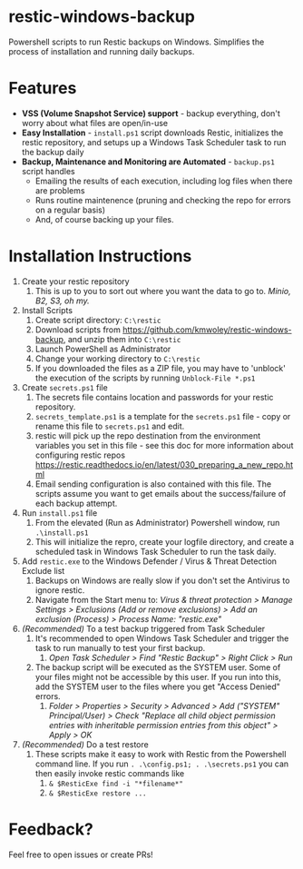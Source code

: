 # restic-windows-backup
Powershell scripts to run Restic backups on Windows.
Simplifies the process of installation and running daily backups.

# Features
* **VSS (Volume Snapshot Service) support** - backup everything, don't worry about what files are open/in-use
* **Easy Installation** - `install.ps1` script downloads Restic, initializes the restic repository, and setups up a Windows Task Scheduler task to run the backup daily
* **Backup, Maintenance and Monitoring are Automated** - `backup.ps1` script handles
  * Emailing the results of each execution, including log files when there are problems
  * Runs routine maintenence (pruning and checking the repo for errors on a regular basis)
  * And, of course backing up your files.
  
# Installation Instructions

1. Create your restic repository
   1. This is up to you to sort out where you want the data to go to. *Minio, B2, S3, oh my.*
1. Install Scripts
   1. Create script directory: `C:\restic`
   1. Download scripts from https://github.com/kmwoley/restic-windows-backup, and unzip them into `C:\restic`
   1. Launch PowerShell as Administrator
   1. Change your working directory to `C:\restic`
   1. If you downloaded the files as a ZIP file, you may have to 'unblock' the execution of the scripts by running `Unblock-File *.ps1`
1. Create `secrets.ps1` file
   1. The secrets file contains location and passwords for your restic repository.
   1. `secrets_template.ps1` is a template for the `secrets.ps1` file - copy or rename this file to `secrets.ps1` and edit.
   1. restic will pick up the repo destination from the environment variables you set in this file - see this doc for more information about configuring restic repos https://restic.readthedocs.io/en/latest/030_preparing_a_new_repo.html
   1. Email sending configuration is also contained with this file. The scripts assume you want to get emails about the success/failure of each backup attempt.
1. Run `install.ps1` file
   1. From the elevated (Run as Administrator) Powershell window, run `.\install.ps1`
   1. This will initialize the repro, create your logfile directory, and create a scheduled task in Windows Task Scheduler to run the task daily.
1. Add `restic.exe` to the Windows Defender / Virus & Threat Detection Exclude list
   1. Backups on Windows are really slow if you don't set the Antivirus to ignore restic.
   1. Navigate from the Start menu to: *Virus & threat protection > Manage Settings > Exclusions (Add or remove exclusions) > Add an exclusion (Process) > Process Name: "restic.exe"*
1. *(Recommended)* To a test backup triggered from Task Scheduler
   1. It's recommended to open Windows Task Scheduler and trigger the task to run manually to test your first backup.
      1. *Open Task Scheduler > Find "Restic Backup" > Right Click > Run*
   1. The backup script will be executed as the SYSTEM user. Some of your files might not be accessible by this user. If you run into this, add the SYSTEM user to the files where you get "Access Denied" errors.
      1. *Folder > Properties > Security > Advanced > Add ("SYSTEM" Principal/User) > Check "Replace all child object permission entries with inheritable permission entries from this object" > Apply > OK*
1. *(Recommended)* Do a test restore
   1. These scripts make it easy to work with Restic from the Powershell command line. If you run `. .\config.ps1; . .\secrets.ps1` you can then easily invoke restic commands like 
      1. `& $ResticExe find -i "*filename*"`
      1. `& $ResticExe restore ...`

# Feedback?
Feel free to open issues or create PRs!
